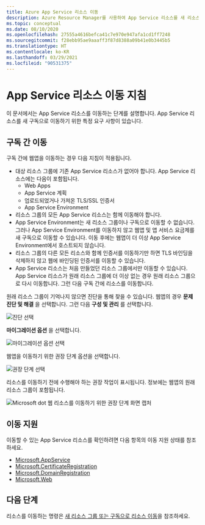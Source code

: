 ```yaml
---
title: Azure App Service 리소스 이동
description: Azure Resource Manager를 사용하여 App Service 리소스를 새 리소스 그룹이나 구독으로 이동할 수 있습니다.
ms.topic: conceptual
ms.date: 08/10/2020
ms.openlocfilehash: 27555a4616befca41c7e970e947afa1cd1ff7248
ms.sourcegitcommit: f28ebb95ae9aaaff3f87d8388a09b41e0b3445b5
ms.translationtype: HT
ms.contentlocale: ko-KR
ms.lasthandoff: 03/29/2021
ms.locfileid: "90531375"
---
```

# <a name="move-guidance-for-app-service-resources"></a>App Service 리소스 이동 지침

이 문서에서는 App Service 리소스를 이동하는 단계를 설명합니다. App Service 리소스를 새 구독으로 이동하기 위한 특정 요구 사항이 있습니다.

## <a name="move-across-subscriptions"></a>구독 간 이동

구독 간에 웹앱을 이동하는 경우 다음 지침이 적용됩니다.

- 대상 리소스 그룹에 기존 App Service 리소스가 없어야 합니다. App Service 리소스에는 다음이 포함됩니다.
    - Web Apps
    - App Service 계획
    - 업로드되었거나 가져온 TLS/SSL 인증서
    - App Service Environment
- 리소스 그룹의 모든 App Service 리소스는 함께 이동해야 합니다.
- App Service Environment는 새 리소스 그룹이나 구독으로 이동할 수 없습니다. 그러나 App Service Environment를 이동하지 않고 웹앱 및 앱 서비스 요금제를 새 구독으로 이동할 수 있습니다. 이동 후에는 웹앱이 더 이상 App Service Environment에서 호스트되지 않습니다.
- 리소스 그룹의 다른 모든 리소스와 함께 인증서를 이동하기만 하면 TLS 바인딩을 삭제하지 않고 웹에 바인딩된 인증서를 이동할 수 있습니다.
- App Service 리소스는 처음 만들었던 리소스 그룹에서만 이동할 수 있습니다. App Service 리소스가 원래 리소스 그룹에 더 이상 없는 경우 원래 리소스 그룹으로 다시 이동합니다. 그런 다음 구독 간에 리소스를 이동합니다.

원래 리소스 그룹이 기억나지 않으면 진단을 통해 찾을 수 있습니다. 웹앱의 경우 **문제 진단 및 해결** 을 선택합니다. 그런 다음 **구성 및 관리** 를 선택합니다.

![진단 선택](./media/app-service-move-limitations/select-diagnostics.png)

**마이그레이션 옵션** 을 선택합니다.

![마이그레이션 옵션 선택](./media/app-service-move-limitations/select-migration.png)

웹앱을 이동하기 위한 권장 단계 옵션을 선택합니다.

![권장 단계 선택](./media/app-service-move-limitations/recommended-steps.png)

리소스를 이동하기 전에 수행해야 하는 권장 작업이 표시됩니다. 정보에는 웹앱의 원래 리소스 그룹이 포함됩니다.

![Microsoft dot 웹 리소스를 이동하기 위한 권장 단계 화면 캡처](./media/app-service-move-limitations/recommendations.png)

## <a name="move-support"></a>이동 지원

이동할 수 있는 App Service 리소스를 확인하려면 다음 항목의 이동 지원 상태를 참조하세요.

- [Microsoft.AppService](../move-support-resources.md#microsoftappservice)
- [Microsoft.CertificateRegistration](../move-support-resources.md#microsoftcertificateregistration)
- [Microsoft.DomainRegistration](../move-support-resources.md#microsoftdomainregistration)
- [Microsoft.Web](../move-support-resources.md#microsoftweb)

## <a name="next-steps"></a>다음 단계

리소스를 이동하는 명령은 [새 리소스 그룹 또는 구독으로 리소스 이동](../move-resource-group-and-subscription.md)을 참조하세요.
